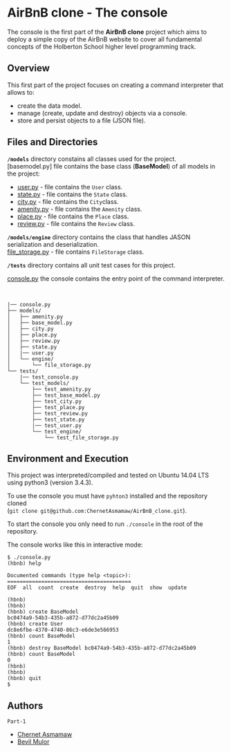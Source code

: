 # AirBnB clone - The console

The console is the first part of the **AirBnB clone** project which aims to deploy a simple copy of the AirBnB website to cover all fundamental concepts of the Holberton School higher level programming track.


## Overview

This first part of the project focuses on creating a command interpreter that allows to:

- create the data model.
- manage (create, update and destroy) objects via a console.
- store and persist objects to a file (JSON file).

## Files and Directories

**`/models`** directory constains all classes used for the project.  
[basemodel.py] file contains the base class (**BaseModel**) of all models in the project:

- [user.py](https://github.com/ChernetAsmamaw/AirBnB_clone/blob/main/models/user.py) - file contains the `User` class.
- [state.py](https://github.com/ChernetAsmamaw/AirBnB_clone/blob/main/models/state.py) - file contains the `State` class.
- [city.py](https://github.com/ChernetAsmamaw/AirBnB_clone/blob/main/models/city.py) - file contains the `City`class.
- [amenity.py](https://github.com/ChernetAsmamaw/AirBnB_clone/blob/main/models/amenity.py) - file contains the `Amenity` class.
- [place.py](https://github.com/ChernetAsmamaw/AirBnB_clone/blob/main/models/place.py) - file contains the `Place` class.
- [review.py](https://github.com/ChernetAsmamaw/AirBnB_clone/blob/main/models/review.py) - file contains the `Review` class.

**`/models/engine`** directory contains the class that handles JASON serialization and deserialization.  
[file_storage.py](https://github.com/ChernetAsmamaw/AirBnB_clone/blob/main/models/engine/file_storage.py) - file contains `FileStorage` class.

**`/tests`** directory contains all unit test cases for this project.

[console.py](https://github.com/coding-max/AirBnB_clone/blob/main/console.py) the console contains the entry point of the command interpreter.

<br>

```
|── console.py
├── models/
│   ├── amenity.py
│   ├── base_model.py
│   ├── city.py
│   ├── place.py
│   ├── review.py
│   ├── state.py
│   |── user.py
│   └── engine/
│       └── file_storage.py
└── tests/
    |── test_console.py
    └── test_models/
        ├── test_amenity.py
        ├── test_base_model.py
        ├── test_city.py
        ├── test_place.py
        ├── test_review.py
        ├── test_state.py
        |── test_user.py
        └── test_engine/
            └── test_file_storage.py
```

## Environment and Execution

This project was interpreted/compiled and tested on Ubuntu 14.04 LTS using python3 (version 3.4.3).

To use the console you must have `pyhton3` installed and the repository cloned  
(`git clone git@github.com:ChernetAsmamaw/AirBnB_clone.git`).

To start the console you only need to run `./console` in the root of the repository.

The console works like this in interactive mode:

```
$ ./console.py
(hbnb) help

Documented commands (type help <topic>):
========================================
EOF  all  count  create  destroy  help  quit  show  update

(hbnb)
(hbnb)
(hbnb) create BaseModel
bc0474a9-54b3-435b-a872-d77dc2a45b09
(hbnb) create User
dc8e6fbe-4370-4740-86c3-e6de3e566953
(hbnb) count BaseModel
1
(hbnb) destroy BaseModel bc0474a9-54b3-435b-a872-d77dc2a45b09
(hbnb) count BaseModel
0
(hbnb)
(hbnb)
(hbnb) quit
$

```

## Authors

    Part-1

- [Chernet Asmamaw](https://www.linkedin.com/in/chernet-asmamaw-34a421241/)
- [Bevil Mulor](https://www.linkedin.com/in/bevil-mulor-726b13260?lipi=urn%3Ali%3Apage%3Ad_flagship3_profile_view_base_contact_details%3BZKogAbCdSFa9k7L2q2I5uA%3D%3D)
